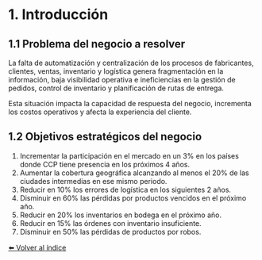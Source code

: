 # 1. Introducción

## 1.1 Problema del negocio a resolver

La falta de automatización y centralización de los procesos de fabricantes, clientes, ventas, inventario y logística genera fragmentación en la información, baja visibilidad operativa e ineficiencias en la gestión de pedidos, control de inventario y planificación de rutas de entrega.

Esta situación impacta la capacidad de respuesta del negocio, incrementa los costos operativos y afecta la experiencia del cliente.

## 1.2 Objetivos estratégicos del negocio

1. Incrementar la participación en el mercado en un 3% en los países donde CCP tiene presencia en los próximos 4 años.
2. Aumentar la cobertura geográfica alcanzando al menos el 20% de las ciudades intermedias en ese mismo periodo.
3. Reducir en 10% los errores de logística en los siguientes 2 años.
4. Disminuir en 60% las pérdidas por productos vencidos en el próximo año.
5. Reducir en 20% los inventarios en bodega en el próximo año.
6. Reducir en 15% las órdenes con inventario insuficiente.
7. Disminuir en 50% las pérdidas de productos por robos.


[⬅️ Volver al índice](index.md)